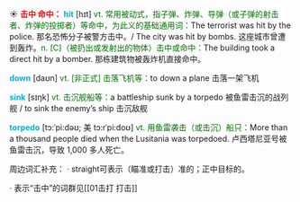 ☀ <font color="red">**击中 命中：**</font>
<font color="sky blue">**hit**</font> [hɪt] 
<font color="rgb(227, 108, 9)">vt. 常用被动式，指子弹、炸弹、导弹（或子弹的射击者、炸弹的投掷者）等命中，为此义的基础通用词：</font>The terrorist was hit by the police. 那名恐怖分子被警方击中。/ The city was hit by bombs. 这座城市曾遭到轰炸。<font color="rgb(227, 108, 9)">n. [C]（被扔出或发射出的物体）击中或命中：</font>The building took a direct hit by a bomber. 那栋建筑物被轰炸机直接命中。

<font color="sky blue">**down**</font> [daʊn] 
<font color="rgb(227, 108, 9)">vt. [非正式] 击落飞机等：</font>to down a plane 击落一架飞机

<font color="sky blue">**sink**</font> [sɪŋk] 
<font color="rgb(227, 108, 9)">vt. 击沉舰船等：</font>a battleship sunk by a torpedo 被鱼雷击沉的战列舰 / to sink the enemy’s ship 击沉敌舰
           
<font color="sky blue">**torpedo**</font> [tɔ:ˈpi:dəʊ; 美 tɔ:rˈpi:doʊ]
<font color="rgb(227, 108, 9)">vt. 用鱼雷袭击（或击沉）船只：</font>More than a thousand people died when the Lusitania was torpedoed. 卢西塔尼亚号被鱼雷击沉，导致 1,000 多人死亡。

周边词汇补充：
· straight可表示（瞄准或打击）准的；正中目标的。

· 表示“击中”的词群见[[01击打 打击]]
